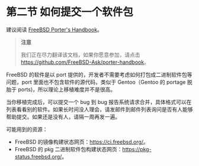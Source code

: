 # 第二节 如何提交一个软件包

建议阅读 [FreeBSD Porter's Handbook](https://docs.freebsd.org/en/books/porters-handbook/)。

>**注意**
>
>我们正在尽力翻译该文档，如果你愿意参加，请点击 <https://github.com/FreeBSD-Ask/porter-handbook>。

FreeBSD 的软件是以 port 提供的，开发者不需要考虑如何打包成二进制软件包等问题，port 里面也不包含软件的源代码，类似于 Gentoo（Gentoo 的 portage 脱胎于 ports)，所以理论上移植难度并不是很高。

当你移植完成后，可以提交一个 bug 到 bug 报告系统请求合并，具体格式可以在列表看看别的软件。如果长时间没人理会，请发邮件到邮件列表询问是否有人能够帮助提交。如果还是没有人，请隔一周再发一遍。

可能用到的资源：

 - FreeBSD 的镜像构建状态网页：<https://ci.freebsd.org/>。
 - FreeBSD 的 pkg 二进制软件包构建状态网页：<https://pkg-status.freebsd.org/>。


